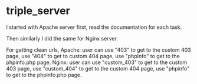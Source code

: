 # triple_server


I started with Apache server first, read the documentation for each task.

Then similarly I did the same for Nginx server.


For getting clean urls, 
Apache: user can use "403" to get to the custom 403
page, use "404" to get to custom 404 page, use "phpInfo" to get to the
phpinfo.php page.
Nginx: user can use "custom_403" to get to the custom 403 page, use "custom_404"
to get to the custom 404 page, use "phpinfo" to get to the phpinfo.php page.

